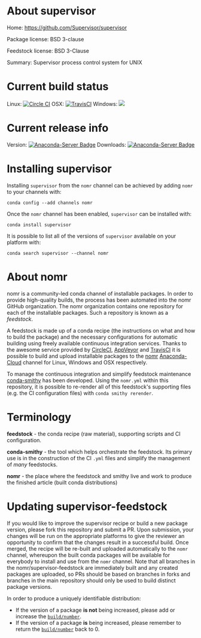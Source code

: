 About supervisor
================

Home: https://github.com/Supervisor/supervisor

Package license: BSD 3-clause

Feedstock license: BSD 3-Clause

Summary: Supervisor process control system for UNIX



Current build status
====================

Linux: [![Circle CI](https://circleci.com/gh/nomr/supervisor-feedstock.svg?style=shield)](https://circleci.com/gh/nomr/supervisor-feedstock)
OSX: [![TravisCI](https://travis-ci.org/nomr/supervisor-feedstock.svg?branch=master)](https://travis-ci.org/nomr/supervisor-feedstock)
Windows: ![](https://cdn.rawgit.com/nomr/conda-smithy/90845bba35bec53edac7a16638aa4d77217a3713/conda_smithy/static/disabled.svg)

Current release info
====================
Version: [![Anaconda-Server Badge](https://anaconda.org/nomr/supervisor/badges/version.svg)](https://anaconda.org/nomr/supervisor)
Downloads: [![Anaconda-Server Badge](https://anaconda.org/nomr/supervisor/badges/downloads.svg)](https://anaconda.org/nomr/supervisor)

Installing supervisor
=====================

Installing `supervisor` from the `nomr` channel can be achieved by adding `nomr` to your channels with:

```
conda config --add channels nomr
```

Once the `nomr` channel has been enabled, `supervisor` can be installed with:

```
conda install supervisor
```

It is possible to list all of the versions of `supervisor` available on your platform with:

```
conda search supervisor --channel nomr
```


About nomr
=================

nomr is a community-led conda channel of installable packages.
In order to provide high-quality builds, the process has been automated into the
nomr GitHub organization. The nomr organization contains one repository
for each of the installable packages. Such a repository is known as a *feedstock*.

A feedstock is made up of a conda recipe (the instructions on what and how to build
the package) and the necessary configurations for automatic building using freely
available continuous integration services. Thanks to the awesome service provided by
[CircleCI](https://circleci.com/), [AppVeyor](http://www.appveyor.com/)
and [TravisCI](https://travis-ci.org/) it is possible to build and upload installable
packages to the [nomr](https://anaconda.org/nomr)
[Anaconda-Cloud](http://docs.anaconda.org/) channel for Linux, Windows and OSX respectively.

To manage the continuous integration and simplify feedstock maintenance
[conda-smithy](http://github.com/nomr/conda-smithy) has been developed.
Using the ``nomr.yml`` within this repository, it is possible to re-render all of
this feedstock's supporting files (e.g. the CI configuration files) with ``conda smithy rerender``.


Terminology
===========

**feedstock** - the conda recipe (raw material), supporting scripts and CI configuration.

**conda-smithy** - the tool which helps orchestrate the feedstock.
                   Its primary use is in the construction of the CI ``.yml`` files
                   and simplify the management of *many* feedstocks.

**nomr** - the place where the feedstock and smithy live and work to
                  produce the finished article (built conda distributions)


Updating supervisor-feedstock
=============================

If you would like to improve the supervisor recipe or build a new
package version, please fork this repository and submit a PR. Upon submission,
your changes will be run on the appropriate platforms to give the reviewer an
opportunity to confirm that the changes result in a successful build. Once
merged, the recipe will be re-built and uploaded automatically to the
`nomr` channel, whereupon the built conda packages will be available for
everybody to install and use from the `nomr` channel.
Note that all branches in the nomr/supervisor-feedstock are
immediately built and any created packages are uploaded, so PRs should be based
on branches in forks and branches in the main repository should only be used to
build distinct package versions.

In order to produce a uniquely identifiable distribution:
 * If the version of a package **is not** being increased, please add or increase
   the [``build/number``](http://conda.pydata.org/docs/building/meta-yaml.html#build-number-and-string).
 * If the version of a package **is** being increased, please remember to return
   the [``build/number``](http://conda.pydata.org/docs/building/meta-yaml.html#build-number-and-string)
   back to 0.
